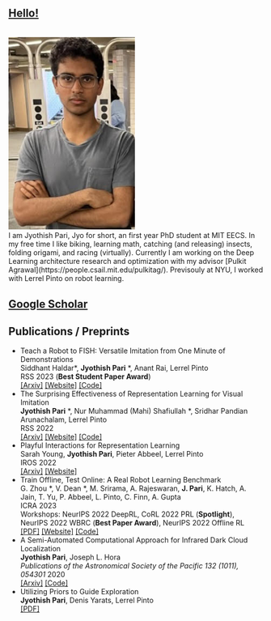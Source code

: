 ## [Hello!](https://jyopari.github.io/index)
<br />
<img src="jyoProfile4.jpg" alt="drawing" width="250"/>
<br />
I am Jyothish Pari, Jyo for short, an first year PhD student at MIT EECS. In my free time I like biking, learning math, catching (and releasing) insects, folding origami, and racing (virtually). Currently I am working on the Deep Learning architecture research and optimization with my advisor [Pulkit Agrawal](https://people.csail.mit.edu/pulkitag/). Previsouly at NYU, I worked with Lerrel Pinto on robot learning. 

## [Google Scholar](https://scholar.google.com/citations?user=WyIW46YAAAAJ&hl=en) 

## Publications / Preprints 
+ Teach a Robot to FISH: Versatile Imitation from One Minute of Demonstrations \
 Siddhant Haldar\*, **Jyothish Pari** \*, Anant Rai, Lerrel Pinto \
   RSS 2023 (**Best Student Paper Award**) \
   [[Arxiv]](https://arxiv.org/abs/2303.01497) [[Website]](https://fast-imitation.github.io/) [[Code]](https://github.com/siddhanthaldar/FISH) 
+ The Surprising Effectiveness of Representation Learning for Visual Imitation \
  **Jyothish Pari** \*, Nur Muhammad (Mahi) Shafiullah \*, Sridhar Pandian Arunachalam, Lerrel Pinto \
    RSS 2022\
    [[Arxiv]](https://arxiv.org/abs/2112.01511) [[Website]](https://jyopari.github.io/VINN/) [[Code]](https://github.com/jyopari/VINN/tree/main)
+ Playful Interactions for Representation Learning \
  Sarah Young, **Jyothish Pari**, Pieter Abbeel, Lerrel Pinto \
  IROS 2022\
  [[Arxiv]](https://arxiv.org/abs/2107.09046) [[Website]](https://sarahisyoung.github.io/play.html) 
+ Train Offline, Test Online: A Real Robot Learning Benchmark \
  G. Zhou \*, V. Dean \*, M. Srirama, A. Rajeswaran, **J. Pari**, K. Hatch, A. Jain, T. Yu, P. Abbeel, L. Pinto, C. Finn,
A. Gupta \
  ICRA 2023\
  Workshops: NeurIPS 2022 DeepRL, CoRL 2022 PRL (**Spotlight**), NeurIPS 2022 WBRC (**Best Paper Award**), NeurIPS 2022 Offline RL  \
  [[PDF]](https://openreview.net/pdf?id=VMspd1RnI_0) [[Website]](https://vdean.github.io/toto-benchmark.html) [[Code]](https://github.com/AGI-Labs/toto_benchmark/tree/release)
+ A Semi-Automated Computational Approach for Infrared Dark Cloud Localization \
  **Jyothish Pari**, Joseph L. Hora \
  *Publications of the Astronomical Society of the Pacific 132 (1011), 054301* 2020 \
  [[Arxiv]](https://arxiv.org/pdf/2003.01122.pdf) [[Code]](https://github.com/jyopari/IRDC)
+ Utilizing Priors to Guide Exploration\
**Jyothish Pari**, Denis Yarats, Lerrel Pinto\
[[PDF]](https://jyopari.github.io/guided_exploration/Guided_Exploration.pdf)
  
